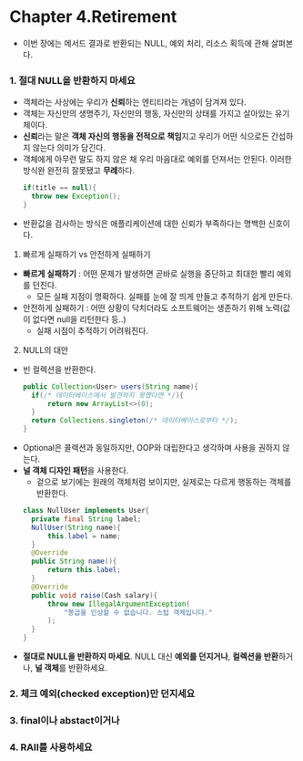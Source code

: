 # Chapter 4.Retirement

- 이번 장에는 메서드 결과로 반환되는 NULL, 예외 처리, 리소스 획득에 관해 살펴본다.

### 1. 절대 NULL을 반환하지 마세요

- 객체라는 사상에는 우리가 **신뢰**하는 엔티티라는 개념이 담겨져 있다.
- 객체는 자신만의 생명주기, 자신만의 행동, 자신만의 상태를 가지고 살아있는 유기체이다.
- **신뢰**라는 말은 **객체 자신의 행동을 전적으로 책임**지고 우리가 어떤 식으로든 간섭하지 않는다 의미가 담긴다.
- 객체에게 아무런 말도 하지 않은 채 우리 마음대로 예외를 던져서는 안된다. 이러한 방식완 완전히 잘못됐고 **무례**하다.
  ````java
  if(title == null){
    throw new Exception();
  }
  ````
- 반환값을 검사하는 방식은 애플리케이션에 대한 신뢰가 부족하다는 명백한 신호이다.

1) 빠르게 실패하기 vs 안전하게 실패하기

- **빠르게 실패하기** : 어떤 문제가 발생하면 곧바로 실행을 중단하고 최대한 빨리 예외를 던진다.
    - 모든 실패 지점이 명확하다. 실패를 눈에 잘 띄게 만들고 추적하기 쉽게 만든다.
- 안전하게 실패하기 : 어떤 상황이 닥치더라도 소프트웨어는 생존하기 위해 노력(값이 없다면 null을 리턴한다 등..)
    - 실패 시점이 추적하기 어려워진다.

2) NULL의 대안

- 빈 컬렉션을 반환한다.
  ````java
  public Collection<User> users(String name){
    if(/* 데이터베이스에서 발견하지 못했다면 */){
        return new ArrayList<>(0);
    }
    return Collections.singleton(/* 데이터베이스로부터 */);
  }
  ````
- Optional은 콜렉션과 동일하지만, OOP와 대립한다고 생각하며 사용을 권하지 않는다.
- **널 객체 디자인 패턴**을 사용한다.
    - 겉으로 보기에는 원래의 객체처럼 보이지만, 실제로는 다르게 행동하는 객체를 반환한다.
  ````java
  class NullUser implements User{
    private final String label;
    NullUser(String name){
        this.label = name;
    }
    @Override
    public String name(){
        return this.label;
    }
    @Override
    public void raise(Cash salary){
        throw new IllegalArgumentException(
            "봉급을 인상할 수 없습니다. 스텁 객체입니다."
        );
    }
  }  
  ````
- **절대로 NULL을 반환하지 마세요**. NULL 대신 **예외를 던지거나**, **컬렉션을 반환**하거나, **널 객체**를 반환하세요.

### 2. 체크 예외(checked exception)만 던지세요

### 3. final이나 abstact이거나

### 4. RAII를 사용하세요
